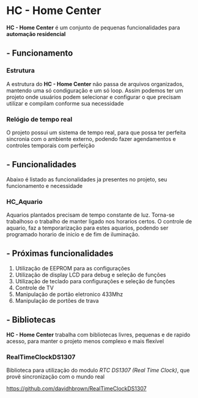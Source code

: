 HC - Home Center
=====================

**HC - Home Center** é um conjunto de pequenas funcionalidades para **automação residencial**


## - Funcionamento

### Estrutura

A estrutura do **HC - Home Center** não passa de arquivos organizados, mantendo uma só condiguração e um só loop. Assim podemos ter um projeto onde usuários podem selecionar e configurar o que precisam utilizar e compilam conforme sua necessidade

### Relógio de tempo real

O projeto possui um sistema de tempo real, para que possa ter perfeita sincronia com o ambiente externo, podendo fazer agendamentos e controles temporais com perfeição


## - Funcionalidades

Abaixo é listado as funcionalidades ja presentes no projeto, seu funcionamento e necessidade

### HC_Aquario

Aquarios plantados precisam de tempo constante de luz. Torna-se trabalhoso o trabalho de manter ligado nos horarios certos. O controle de aquario, faz a temporarização para estes aquarios, podendo ser programado horario de inicio e de fim de iluminação.

## - Próximas funcionalidades

 1. Utilização de EEPROM para as configurações
 2. Utilização de display LCD para debug e seleção de funções
 3. Utilização de teclado para configurações e seleção de funções
 4. Controle de TV
 5. Manipulação de portão eletronico 433Mhz
 6. Manipulação de portões de trava

## - Bibliotecas

**HC - Home Center** trabalha com bibliotecas livres, pequenas e de rapido acesso, para manter o projeto menos complexo e mais flexível

### RealTimeClockDS1307

Biblioteca para utilização do modulo *RTC DS1307 (Real Time Clock)*, que provê sincronização com o mundo real

https://github.com/davidhbrown/RealTimeClockDS1307
